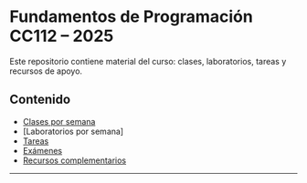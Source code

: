 # Fundamentos de Programación CC112 – 2025

Este repositorio contiene material del curso: clases, laboratorios, tareas y recursos de apoyo.

## Contenido
- [Clases por semana](clases/)
- [Laboratorios por semana]
- [Tareas](tareas/)
- [Exámenes](examenes/)
- [Recursos complementarios](recursos/)

---
  
